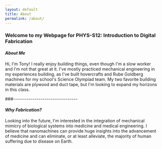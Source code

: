 ```yaml
---
layout: default
title: About
permalink: /about/
---
```


### Welcome to my Webpage for PHYS-S12: Introduction to Digital Fabrication

#### _About Me_

Hi, I'm Tony! I really enjoy building things, even though I'm a slow worker and I'm not that great at it. I've mostly practiced mechanical engineering in my experiences building, as I've built hovercrafts and Rube Goldberg machines for my school's Science Olympiad team. My two favorite building materials are plywood and duct tape, but I'm looking to expand my horizons in this class.

###---------------------------------

#### _Why Fabrication?_

Looking into the future, I'm interested in the integration of mechanical mimicry of biological systems into medicine and medical engineering. I believe that nanomachines can provide huge insights into the advancement of medicine and can eliminate, or at least alleviate, the majority of human suffering due to disease on Earth.
